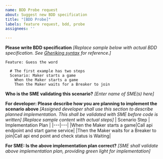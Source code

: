 ```yaml
---
name: BDD Probe request
about: Suggest new BDD specification
title: "[BDD Probe]"
labels: feature request, bdd, probe
assignees: ''

---
```

**Please write BDD specification**
_[Replace sample below with actual BDD specification. See [Gheriking syntax](https://cucumber.io/docs/gherkin/reference/) for reference.]_
```
Feature: Guess the word

  # The first example has two steps
  Scenario: Maker starts a game
    When the Maker starts a game
    Then the Maker waits for a Breaker to join
```

**Who is the SME validating this scenario?**
_[Enter name of SME(s) here]_

**For developer: Please describe how you are planning to implement the scenario above**
_[Assigned developer shall use this section to describe planned implementation. This shall be validated with SME before code is written]
[Replace sample content with actual steps]_
| Scenario Step | Implementation Plan |
|---|---|
|When the Maker starts a game|Call api endpoint and start game service|
|Then the Maker waits for a Breaker to join|Call api end point and check status is Waiting|

**For SME: Is the above implementation plan correct?**
_[SME shall validate above implementation plan, providing green light for implementation]_